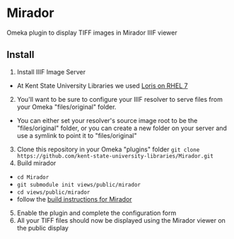 # Mirador

Omeka plugin to display TIFF images in Mirador IIIF viewer

## Install

1. Install IIIF Image Server
  * At Kent State University Libraries we used [Loris on RHEL 7](https://github.com/loris-imageserver/loris/blob/development/doc/redhat-7-install.md)
2. You'll want to be sure to configure your IIIF resolver to serve files from your Omeka "files/original" folder.
  * You can either set your resolver's source image root to be the "files/original" folder, or you can create a new folder on your server and use a symlink to point it to "files/original"
3. Clone this repository in your Omeka "plugins" folder `git clone https://github.com/kent-state-university-libraries/Mirador.git`
4. Build mirador
  * `cd Mirador`
  * `git submodule init views/public/mirador`
  * `cd views/public/mirador`
  * follow the [build instructions for Mirador](https://github.com/ProjectMirador/mirador)
5. Enable the plugin and complete the configuration form
6. All your TIFF files should now be displayed using the Mirador viewer on the public display